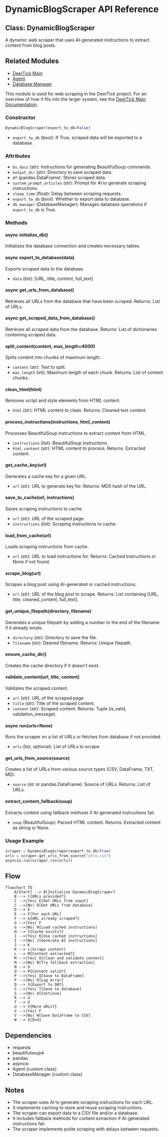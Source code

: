 # DynamicBlogScraper API Reference

## Class: DynamicBlogScraper

A dynamic web scraper that uses AI-generated instructions to extract content from blog posts.

## Related Modules
- [DeerTick Main](deertick_doc.md)
- [Agent](agent_doc.md)
- [Database Manager](db_doc.md)

This module is used for web scraping in the DeerTick project. For an overview of how it fits into the larger system, see the [DeerTick Main Documentation](deertick_doc.md).

### Constructor

```python
DynamicBlogScraper(export_to_db=False)
```

- `export_to_db` (bool): If True, scraped data will be exported to a database.

### Attributes

- `bs_docs` (str): Instructions for generating BeautifulSoup commands.
- `output_dir` (str): Directory to save scraped data.
- `df` (pandas.DataFrame): Stores scraped data.
- `system_prompt_articles` (str): Prompt for AI to generate scraping instructions.
- `sleep_time` (float): Delay between scraping requests.
- `export_to_db` (bool): Whether to export data to database.
- `db_manager` (DatabaseManager): Manages database operations if `export_to_db` is True.

### Methods

#### async initialize_db()
Initializes the database connection and creates necessary tables.

#### async export_to_database(data)
Exports scraped data to the database.
- `data` (list): [URL, title, content, full_text]

#### async get_urls_from_database()
Retrieves all URLs from the database that have been scraped.
Returns: List of URLs.

#### async get_scraped_data_from_database()
Retrieves all scraped data from the database.
Returns: List of dictionaries containing scraped data.

#### split_content(content, max_length=4000)
Splits content into chunks of maximum length.
- `content` (str): Text to split.
- `max_length` (int): Maximum length of each chunk.
Returns: List of content chunks.

#### clean_html(html)
Removes script and style elements from HTML content.
- `html` (str): HTML content to clean.
Returns: Cleaned text content.

#### process_instructions(instructions, html_content)
Processes BeautifulSoup instructions to extract content from HTML.
- `instructions` (list): BeautifulSoup instructions.
- `html_content` (str): HTML content to process.
Returns: Extracted content.

#### get_cache_key(url)
Generates a cache key for a given URL.
- `url` (str): URL to generate key for.
Returns: MD5 hash of the URL.

#### save_to_cache(url, instructions)
Saves scraping instructions to cache.
- `url` (str): URL of the scraped page.
- `instructions` (list): Scraping instructions to cache.

#### load_from_cache(url)
Loads scraping instructions from cache.
- `url` (str): URL to load instructions for.
Returns: Cached instructions or None if not found.

#### scrape_blog(url)
Scrapes a blog post using AI-generated or cached instructions.
- `url` (str): URL of the blog post to scrape.
Returns: List containing [URL, title, cleaned_content, full_text].

#### get_unique_filepath(directory, filename)
Generates a unique filepath by adding a number to the end of the filename if it already exists.
- `directory` (str): Directory to save the file.
- `filename` (str): Desired filename.
Returns: Unique filepath.

#### ensure_cache_dir()
Creates the cache directory if it doesn't exist.

#### validate_content(url, title, content)
Validates the scraped content.
- `url` (str): URL of the scraped page.
- `title` (str): Title of the scraped content.
- `content` (str): Scraped content.
Returns: Tuple (is_valid, validation_message).

#### async run(urls=None)
Runs the scraper on a list of URLs or fetches from database if not provided.
- `urls` (list, optional): List of URLs to scrape.

#### get_urls_from_source(source)
Creates a list of URLs from various source types (CSV, DataFrame, TXT, MD).
- `source` (str or pandas.DataFrame): Source of URLs.
Returns: List of URLs.

#### extract_content_fallback(soup)
Extracts content using fallback methods if AI-generated instructions fail.
- `soup` (BeautifulSoup): Parsed HTML content.
Returns: Extracted content as string or None.

### Usage Example

```python
scraper = DynamicBlogScraper(export_to_db=True)
urls = scraper.get_urls_from_source("urls.csv")
asyncio.run(scraper.run(urls))
```

## Flow
```mermaid
flowchart TD
    A[Start] --> B[Initialize DynamicBlogScraper]
    B --> C{URLs provided?}
    C -->|Yes| E[Get URLs from input]
    C -->|No| D[Get URLs from database]
    D --> E
    E --> F[For each URL]
    F --> G{URL already scraped?}
    G -->|Yes| F
    G -->|No| H[Load cached instructions]
    H --> I{Cache exists?}
    I -->|Yes| K[Use cached instructions]
    I -->|No| J[Generate AI instructions]
    J --> K
    K --> L[Scrape content]
    L --> M{Content extracted?}
    M -->|Yes| O[Clean and validate content]
    M -->|No| N[Try fallback extraction]
    N --> O
    O --> P{Content valid?}
    P -->|Yes| Q[Save to DataFrame]
    P -->|No| R[Log error]
    Q --> S{Export to DB?}
    S -->|Yes| T[Save to database]
    S -->|No| U[Continue]
    R --> U
    T --> U
    U --> V{More URLs?}
    V -->|Yes| F
    V -->|No| W[Save DataFrame to CSV]
    W --> X[End]
```

## Dependencies

- requests
- beautifulsoup4
- pandas
- asyncio
- Agent (custom class)
- DatabaseManager (custom class)

## Notes

- The scraper uses AI to generate scraping instructions for each URL.
- It implements caching to store and reuse scraping instructions.
- The scraper can export data to a CSV file and/or a database.
- It includes fallback methods for content extraction if AI-generated instructions fail.
- The scraper implements polite scraping with delays between requests.